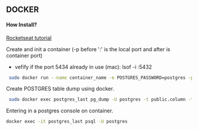 ## DOCKER

#### How Install?
[Rocketseat tutorial](https://www.notion.so/Instalando-Docker-6290d9994b0b4555a153576a1d97bee2#cca124d4118944bc95437577fbeb8450)

Create and init a container (-p before ':' is the local port and after is container port)
- vefify if the port 5434 already in use (mac): lsof -i :5432
``` sh
 sudo docker run --name container_name -e POSTGRES_PASSWORD=postgres -p 5432:5432 -d postgres:latest
```

Create POSTGRES table dump using docker.
```sh
 sudo docker exec postgres_last pg_dump -U postgres -t public.column -t public.column -t public.column -a table_name --inserts > dump.sql
```

Entering in a postgres console on container.
``` sh
docker exec -it postgres_last psql -U postgres
```
